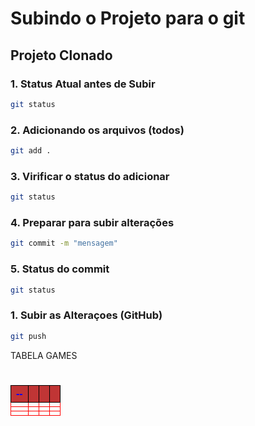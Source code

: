 # Subindo o Projeto para o git 
## Projeto Clonado

### 1. Status Atual antes de Subir

```bash
git status

``` 
### 2. Adicionando os arquivos  (todos)

```bash
git add .

``` 
### 3. Virificar o status do adicionar

```bash
git status

``` 
### 4. Preparar para subir alterações

```bash
git commit -m "mensagem"

``` 
### 5. Status do commit

```bash
git status

``` 
### 1. Subir as Alteraçoes (GitHub)

```bash
git push

```

TABELA GAMES 

<html>
<head>
    <title></title>
    <style>
        table{
            font-family: arial;
            width: 100%;
        }
        th/* , td */{
            border: 1px solid black;
            background-color: rgb(192, 53, 53);
            color:blue
        }
        td {
            border:1px solid red
        }
      </style>
    </head>
    <body>
        <h1 style="text-align:center;"></h1>
        <table>
            <tr>
                <th>--</th>
                <th></th>
                <th></th>
                <th></th>
                </tr>
                <tr>
                    <td></td>
                    <td></td>
                    <td></td>
                    <td></td>
                </tr>
                <tr>
                    <td></td>
                    <td></td>
                    <td></td>
                    <td></td>
                </tr>
                <tr>
                    <td></td>
                    <td></td>
                    <td></td>
                    <td></td>
                </tr>
        </table>
    </body>
    </html>
